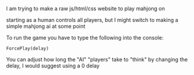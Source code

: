 I am trying to make a raw js/html/css website to play mahjong on

starting as a human controls all players, but I might switch to making a simple mahjong ai at some point

To run the game you have to type the following into the console:
```
ForcePlay(delay)
```
You can adjust how long the "AI" "players" take to "think" by changing the delay, I would suggest using a 0 delay
